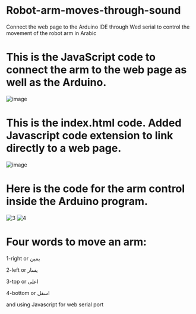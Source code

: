 # Robot-arm-moves-through-sound
Connect the web page to the Arduino IDE through Wed serial to control the movement of the robot arm in Arabic
# This is the JavaScript code to connect the arm to the web page as well as the Arduino.
![image](https://user-images.githubusercontent.com/95648490/186610892-31a444f3-a982-43b9-8a95-08365de4fdca.png)
# This is the index.html code. Added Javascript code extension to link directly to a web page. 
![image](https://user-images.githubusercontent.com/95648490/186611011-2d4e5c4d-4a56-4df1-a7ec-3039c735f1c1.png)
# Here is the code for the arm control inside the Arduino program.
![3](https://user-images.githubusercontent.com/95648490/186611562-06545a15-4c2a-45b0-a165-5a5fa29d6700.png)
![4](https://user-images.githubusercontent.com/95648490/186611656-2f1b0a0f-c8db-4062-a403-e2e791c37500.png)

# Four words to move an arm:

1-right or يمين

2-left or يسار

3-top or اعلى

4-bottom or اسفل

and using Javascript for web serial port
